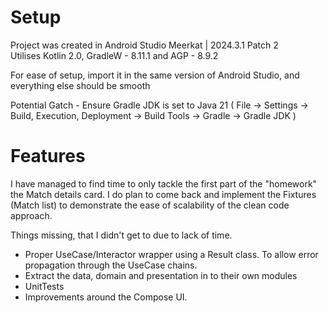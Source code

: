 
# Setup

Project was created in Android Studio Meerkat | 2024.3.1 Patch 2  
Utilises Kotlin 2.0, GradleW - 8.11.1 and AGP - 8.9.2

For ease of setup, import it in the same version of Android Studio, and everything else should be smooth

Potential Gatch - Ensure Gradle JDK is set to Java 21 ( File -> Settings -> Build, Execution, Deployment -> Build Tools -> Gradle -> Gradle JDK )

# Features

I have managed to find time to only tackle the first part of the "homework" the Match details card. I do plan to come back and implement the Fixtures (Match list) to demonstrate the ease of scalability of the clean code approach.

Things missing, that I didn't get to due to lack of time.
* Proper UseCase/Interactor wrapper using a Result class. To allow error propagation through the UseCase chains.
* Extract the data, domain and presentation in to their own modules
* UnitTests
* Improvements around the Compose UI.